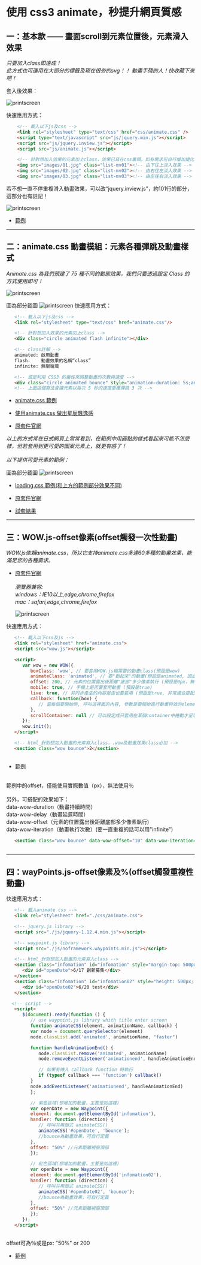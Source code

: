 # 使用 css3 animate，秒提升網頁質感


## 一：基本款 —— 畫面scroll到元素位置後，元素滑入效果

_只要加入class即達成！<br>_
_此方式也可運用在大部分的標籤及現在很夯的svg！！
動畫手殘的人！快收藏下來吧！_

套入後效果：
   
   ![printscreen](images/basic.gif)


快速應用方式：
```html
    <!-- 載入以下js及css -->
    <link rel="stylesheet" type="text/css" href="css/animate.css" />
    <script type="text/javascript" src="js/jquery.min.js"></script>
    <script src="js/jquery.inview.js"></script>
    <script src="js/animate.js"></script>

    <!-- 針對想加入效果的元素加上class，效果已寫在css裏頭，如有需求可自行增加變化 -->
    <img src="images/01.jpg" class="list-mv01"><!-- 由下往上淡入效果 -->
    <img src="images/02.jpg" class="list-mv02"><!-- 由右往左淡入效果 -->
    <img src="images/03.jpg" class="list-mv03"><!-- 由左往右淡入效果 -->
```
若不想一直不停重複滑入動畫效果，可以改“jquery.inview.js”，約101行的部分，這部分也有註記！
   
   ![printscreen](images/basic01.jpg)

*  [範例](http://www.milky-sky.com/brangista/animateShare/Basic/index.html)  

* * *

## 二：animate.css 動畫模組：元素各種彈跳及動畫樣式 

_Animate.css 為我們預建了 75 種不同的動態效果，我們只要透過設定 Class 的方式使用即可！<br>_


   ![printscreen](images/animateCSS01.jpg)

   圖為部分截圖
   ![printscreen](images/animateCSS01.gif)
快速應用方式：
```html
   <!-- 載入以下js及css -->
   <link rel="stylesheet" type="text/css" href="animate.css"/>

   <!-- 針對想加入效果的元素加上class -->
   <div class="circle animated flash infinite"></div>

   <!-- class註解 -->
   animated: 啟用動畫
   flash:    動畫效果的名稱“class”
   infinite: 無限循環

   <!-- 或是利用 CSS3 的屬性來調整動畫的次數與速度 -->
   <div class="circle animated bounce" style="animation-duration: 5s;animation-iteration-count:3"></div>	
   <!-- 上面這個寫法會讓元素以每次 5 秒的速度重覆彈跳 3 次 -->	  
```

*  [animate.css 範例](http://www.milky-sky.com/brangista/animateShare/animateCSS01/animateCSS.html)<br>

*  [使用animate.css 做出星辰飄逸感](http://www.milky-sky.com/brangista/animateShare/lightDiffusion/)<br>
  
*  [原套件官網](https://daneden.github.io/animate.css/)<br>

_以上的方式常在日式網頁上常常看到，在範例中用圓點的樣式看起來可能不怎麼樣，但若套用到更可愛的圖案元素上，就更有感了！<br><br>以下提供可愛元素的範例：_

圖為部分截圖
   ![printscreen](images/animateCSS02.gif)

*  [loading.css 範例(和上方的範例部分效果不同)](http://www.milky-sky.com/brangista/animateShare/animateCSS02/animateCSS.html)  

*  [原套件官網](https://loading.io/animation/)<br>

*  [試套結果](http://www.milky-sky.com/brangista/animateShare/NBBigMacTest/)  


* * *


## 三：WOW.js-offset像素(offset觸發一次性動畫)

_WOW.js依賴animate.css，所以它支持animate.css多達60多種的動畫效果，能滿足您的各種需求。<br>_
*  [原套件官網](https://wowjs.uk)<br><br>
_瀏覽器兼容:<br>
windows：IE10以上,edge,chrome,firefox<br>
mac：safari,edge,chrome,firefox_

   ![printscreen](images/offsetValue.gif)

快速應用方式：
```html
   <!-- 載入以下css及js -->
   <link rel="stylesheet" href="animate.css">
   <script src="wow.js"></script>

   <script>
      var wow = new WOW({
         boxClass: 'wow', // 要套用WOW.js縮需要的動畫class(預設是wow)
         animateClass: 'animated', // 要"動起來"的動畫(預設是animated, 因此如果你有其他動畫library要使用也可以在這裡調整)
         offset: 200, // 元素的位置露出後距離"底部"多少像素執行 (預設是0px，無法使用％)
         mobile: true, // 手機上是否要套用動畫 (預設是true)
         live: true, // 非同步產生的內容是否也要套用 (預設是true, 非常適合搭配SPA)
         callback: function(box) {
            // 當每個要開始時, 呼叫這裡面的內容, 參數是要開始進行動畫特效的element DOM
         },
         scrollContainer: null // 可以設定成只套用在某個container中捲動才呈現, 不設定就是整個視窗
      });
      wow.init();
   </script>

   <!-- html_針對想加入動畫的元素寫入class，.wow及動畫效果class必加 -->
   <section class="wow bounce">2</section>
    
```

*  [範例](http://www.milky-sky.com/brangista/animateShare/offsetValue/)
<br>
範例中的offset，僅能使用實際數值（px），無法使用％<br><br>
另外，可搭配的效果如下：<br>
data-wow-duration（動畫持續時間）<br>
data-wow-delay（動畫延遲時間）<br>
data-wow-offset（元素的位置露出後距離底部多少像素執行)<br>
data-wow-iteration（動畫執行次數）(要一直重複的話可以用"infinite")

```html
   <section class="wow bounce" data-wow-offset="10" data-wow-iteration="10">測試</section>
    
```


* * *


## 四：wayPoints.js-offset像素及%(offset觸發重複性動畫)

快速應用方式：
```html
   <!-- 載入animate css -->
   <link rel="stylesheet" href="./css/animate.css">

   <!-- jquery.js library -->
   <script src="./js/jquery-1.12.4.min.js"></script>

   <!-- waypoint.js library -->
   <script src="./js/noframework.waypoints.min.js"></script>

   <!-- html_針對想加入動畫的元素寫入class -->
   <section class="infomation" id="infomation" style="margin-top: 500px; height: 500px; background-color: blueviolet;">
      <div id="openDate">6/17 創新募集</div>
   </section>
   <section class="infomation" id="infomation02" style="height: 500px; background-color: red;">
      <div id="openDate02">6/20 test</div>
   </section>

  <!-- script -->
   <script>
      $(document).ready(function () {
         // use waypoint.js library whith title enter screen
         function animateCSS(element, animationName, callback) {
         var node = document.querySelector(element)
         node.classList.add('animated', animationName, "faster")

         function handleAnimationEnd() {
            node.classList.remove('animated', animationName)
            node.removeEventListener('animationend', handleAnimationEnd)

            // 如果有傳入 callback function 時執行
            if (typeof callback === 'function') callback()
         }
         node.addEventListener('animationend', handleAnimationEnd)
         };

         // 紫色區域(想增加的動畫，主要是加這裡)
         var openDate = new Waypoint({
         element: document.getElementById('infomation'),
         handler: function (direction) {
            // 呼叫共用函式 animateCSS()
            animateCSS('#openDate', 'bounce');
            //bounce為動畫效果，可自行定義
         },
         offset: "50%" //元素距離視窗頂部
         });

         // 紅色區域(想增加的動畫，主要是加這裡)
         var openDate = new Waypoint({
         element: document.getElementById('infomation02'),
         handler: function (direction) {
            // 呼叫共用函式 animateCSS()
            animateCSS('#openDate02', 'bounce');
            //bounce為動畫效果，可自行定義
         },
         offset: "50%" //元素距離視窗頂部
         });
      });
   </script>
    
```
offset可為％或是px: "50%" or 200
*  [範例](http://www.milky-sky.com/brangista/animateShare/animator/)
